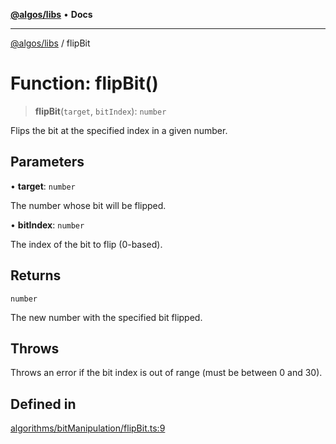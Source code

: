 [**@algos/libs**](../README.md) • **Docs**

***

[@algos/libs](../globals.md) / flipBit

# Function: flipBit()

> **flipBit**(`target`, `bitIndex`): `number`

Flips the bit at the specified index in a given number.

## Parameters

• **target**: `number`

The number whose bit will be flipped.

• **bitIndex**: `number`

The index of the bit to flip (0-based).

## Returns

`number`

The new number with the specified bit flipped.

## Throws

Throws an error if the bit index is out of range (must be between 0 and 30).

## Defined in

[algorithms/bitManipulation/flipBit.ts:9](https://github.com/vladbasin/algos/blob/fda865971d7b618faddb3d2c9e423105a63674ca/libs/algos/src/lib/algorithms/bitManipulation/flipBit.ts#L9)
